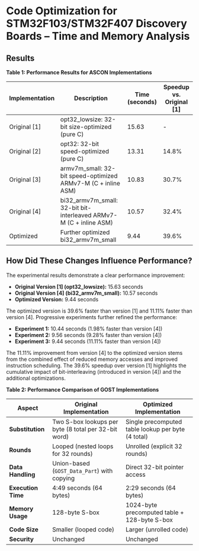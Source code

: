 # Code Optimization for STM32F103/STM32F407 Discovery Boards – Time and Memory Analysis

## Results

**Table 1: Performance Results for ASCON Implementations**

| Implementation | Description | Time (seconds) | Speedup vs. Original [1] |
|----------------|-------------|----------------|--------------------------|
| Original [1] | opt32_lowsize: 32-bit size-optimized (pure C) | 15.63 | - |
| Original [2] | opt32: 32-bit speed-optimized (pure C) | 13.31 | 14.8% |
| Original [3] | armv7m_small: 32-bit speed-optimized ARMv7-M (C + inline ASM) | 10.83 | 30.7% |
| Original [4] | bi32_armv7m_small: 32-bit bit-interleaved ARMv7-M (C + inline ASM) | 10.57 | 32.4% |
| Optimized | Further optimized bi32_armv7m_small | 9.44 | 39.6% |


## How Did These Changes Influence Performance?

The experimental results demonstrate a clear performance improvement:

- **Original Version [1] (opt32_lowsize):** 15.63 seconds
- **Original Version [4] (bi32_armv7m_small):** 10.57 seconds
- **Optimized Version:** 9.44 seconds

The optimized version is 39.6% faster than version [1] and 11.11% faster than version [4]. Progressive experiments further refined the performance:

- **Experiment 1:** 10.44 seconds (1.98% faster than version [4])
- **Experiment 2:** 9.56 seconds (9.28% faster than version [4])
- **Experiment 3:** 9.44 seconds (11.11% faster than version [4])

The 11.11% improvement from version [4] to the optimized version stems from the combined effect of reduced memory accesses and improved instruction scheduling. The 39.6% speedup over version [1] highlights the cumulative impact of bit-interleaving (introduced in version [4]) and the additional optimizations.

**Table 2: Performance Comparison of GOST Implementations**

| Aspect                | Original Implementation | Optimized Implementation |
|-----------------------|-------------------------|--------------------------|
| **Substitution**      | Two S-box lookups per byte (8 total per 32-bit word) | Single precomputed table lookup per byte (4 total) |
| **Rounds**            | Looped (nested loops for 32 rounds) | Unrolled (explicit 32 rounds) |
| **Data Handling**     | Union-based (`GOST_Data_Part`) with copying | Direct 32-bit pointer access |
| **Execution Time**    | 4:49 seconds (64 bytes) | 2:29 seconds (64 bytes) |
| **Memory Usage**      | 128-byte S-box | 1024-byte precomputed table + 128-byte S-box |
| **Code Size**         | Smaller (looped code) | Larger (unrolled code) |
| **Security**          | Unchanged | Unchanged |
